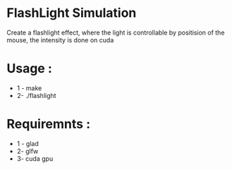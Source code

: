 # FlashLight Simulation
Create a flashlight effect, where the light is controllable by positision of the mouse, the intensity is done on cuda <br/>
# Usage :<br/>
  *  1 - make <br/>
  *  2-  ./flashlight

# Requiremnts :<br/>
  *  1 - glad <br/>
  *  2-  glfw  
  *  3-  cuda gpu 

